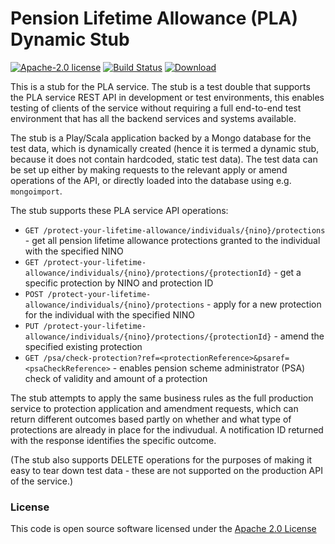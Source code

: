 # Pension Lifetime Allowance (PLA) Dynamic Stub

[![Apache-2.0 license](http://img.shields.io/badge/license-Apache-brightgreen.svg)](http://www.apache.org/licenses/LICENSE-2.0.html) [![Build Status](https://travis-ci.org/hmrc/pla-dynamic-stub.svg?branch=master)](https://travis-ci.org/hmrc/pla-dynamic-stub) [ ![Download](https://api.bintray.com/packages/hmrc/releases/pla-dynamic-stub/images/download.svg) ](https://bintray.com/hmrc/releases/pla-dynamic-stub/_latestVersion)

This is a stub for the PLA service. The stub is a test double that supports the PLA service REST API in development or test environments, this enables testing of clients of the service without requiring a full end-to-end test environment that has all the backend services and systems available.

The stub is a Play/Scala application backed by a Mongo database for the test data, which is dynamically created (hence it is termed a dynamic stub, because it does not contain hardcoded, static test data). The test data can be set up either by making requests to the relevant apply or amend operations of the API, or directly loaded into the database using e.g. `mongoimport`. 

The stub supports these PLA service API operations:

- `GET /protect-your-lifetime-allowance/individuals/{nino}/protections` - get all pension lifetime allowance protections granted to the individual with the specified NINO
- `GET /protect-your-lifetime-allowance/individuals/{nino}/protections/{protectionId}` - get a specific protection by NINO and protection ID
- `POST /protect-your-lifetime-allowance/individuals/{nino}/protections` - apply for a new protection for the individual with the specified NINO
- `PUT /protect-your-lifetime-allowance/individuals/{nino}/protections/{protectionId}` - amend the specified existing protection
- `GET /psa/check-protection?ref=<protectionReference>&psaref=<psaCheckReference>` - enables pension scheme administrator (PSA) check of validity and amount of a protection

The stub attempts to apply the same business rules as the full production service to protection application and amendment requests, which can return different outcomes based partly on whether and what type of protections are already in place for the indivudual. A notification ID returned with the response identifies the specific outcome.

(The stub also supports DELETE operations for the purposes of making it easy to tear down test data - these are not supported on the production API of the service.)

### License

This code is open source software licensed under the [Apache 2.0 License]("http://www.apache.org/licenses/LICENSE-2.0.html")
